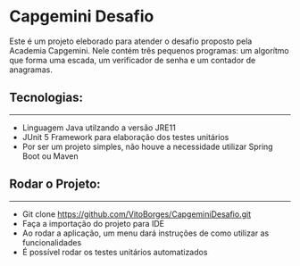 # **Capgemini Desafio**

Este é um projeto eleborado para atender o desafio proposto pela Academia Capgemini. Nele contém três pequenos programas: um algorítmo que forma uma escada, um verificador de senha e um contador de anagramas.

## Tecnologias:

---

- Linguagem Java utilzando a versão JRE11
- JUnit 5 Framework para elaboração dos testes unitários
- Por ser um projeto simples, não houve a necessidade utilizar Spring Boot ou Maven

## Rodar o Projeto:

---

- Git clone https://github.com/VitoBorges/CapgeminiDesafio.git
- Faça a importação do projeto para IDE
- Ao rodar a aplicação, um menu dará instruções de como utilizar as funcionalidades
- É possível rodar os testes unitários automatizados
